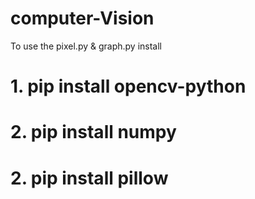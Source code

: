 # computer-Vision

To use the pixel.py & graph.py install

# 1. pip install opencv-python

# 2. pip install numpy

# 2. pip install pillow
